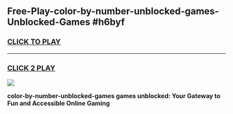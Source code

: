 
## Free-Play-color-by-number-unblocked-games-Unblocked-Games #h6byf
<h3>
<a href="https://news.freeplayer.one?title=color-by-number-unblocked-games&ref=8M">CLICK TO PLAY</a></h3>
<hr>

<h3>
<a href="https://news.freeplayer.one?title=color-by-number-unblocked-games&ref=8M">CLICK 2 PLAY</a>
  
</h3>

<a href="https://news.freeplayer.one?title=color-by-number-unblocked-games&ref=8M"><img src="https://clearcache.store/games.png"></a>


**color-by-number-unblocked-games games unblocked: Your Gateway to Fun and Accessible Online Gaming**
